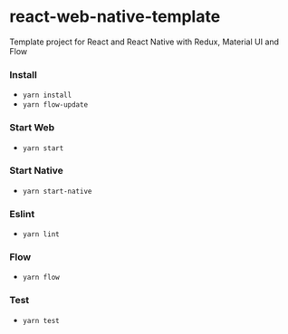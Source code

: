 # react-web-native-template
Template project for React and React Native with Redux, Material UI and Flow

### Install

* `yarn install`
* `yarn flow-update`

### Start Web

* `yarn start`

### Start Native

* `yarn start-native`

### Eslint

* `yarn lint`

### Flow

* `yarn flow`

### Test

* `yarn test`

